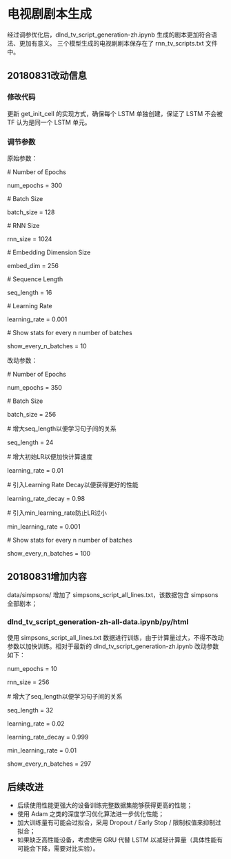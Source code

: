 # 电视剧剧本生成
经过调参优化后，dlnd_tv_script_generation-zh.ipynb 生成的剧本更加符合语法、更加有意义。
三个模型生成的电视剧剧本保存在了 rnn_tv_scripts.txt 文件中。

## 20180831改动信息
### 修改代码
更新 get_init_cell 的实现方式，确保每个 LSTM 单独创建，保证了 LSTM 不会被 TF 认为是同一个 LSTM 单元。
### 调节参数
原始参数：

\# Number of Epochs

num_epochs = 300

\# Batch Size

batch_size = 128

\# RNN Size

rnn_size = 1024

\# Embedding Dimension Size

embed_dim = 256

\# Sequence Length

seq_length = 16

\# Learning Rate

learning_rate = 0.001

\# Show stats for every n number of batches

show_every_n_batches = 10

改动参数：

\# Number of Epochs

num_epochs = 350

\# Batch Size

batch_size = 256

\# 增大seq_length以便学习句子间的关系

seq_length = 24

\# 增大初始LR以便加快计算速度

learning_rate = 0.01

\# 引入Learning Rate Decay以便获得更好的性能

learning_rate_decay = 0.98

\# 引入min_learning_rate防止LR过小

min_learning_rate = 0.001

\# Show stats for every n number of batches

show_every_n_batches = 100

## 20180831增加内容
data/simpsons/ 增加了 simpsons_script_all_lines.txt，该数据包含 simpsons 全部剧本；

### dlnd_tv_script_generation-zh-all-data.ipynb/py/html
使用 simpsons_script_all_lines.txt 数据进行训练，由于计算量过大，不得不改动参数以加快训练。相对于最新的 dlnd_tv_script_generation-zh.ipynb 改动参数如下：

num_epochs = 10

rnn_size = 256

\# 增大了seq_length以便学习句子间的关系

seq_length = 32

learning_rate = 0.02

learning_rate_decay = 0.999

min_learning_rate = 0.01

show_every_n_batches = 297

## 后续改进
- 后续使用性能更强大的设备训练完整数据集能够获得更高的性能；
- 使用 Adam 之类的深度学习优化算法进一步优化性能；
- 加大训练量有可能会过拟合，采用 Dropout / Early Stop / 限制权值来抑制过拟合；
- 如果缺乏高性能设备，考虑使用 GRU 代替 LSTM 以减轻计算量（具体性能有可能会下降，需要对比实验）。
